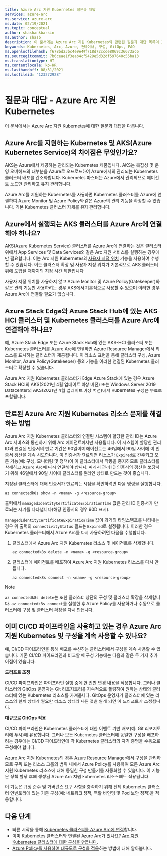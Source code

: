 ```yaml
---
title: Azure Arc 지원 Kubernetes 질문과 대답
services: azure-arc
ms.service: azure-arc
ms.date: 02/19/2021
ms.topic: conceptual
author: shashankbarsin
ms.author: shasb
description: 이 문서에는 Azure Arc 지원 Kubernetes와 관련된 질문과 대답 목록이 포함되어 있습니다.
keywords: Kubernetes, Arc, Azure, 컨테이너, 구성, GitOps, FAQ
ms.openlocfilehash: f678bd23bc4e9e40f718d72ccde8069c36673ac6
ms.sourcegitcommit: 7b6ceae1f3eab4cf5429e5d32df597640c55ba13
ms.translationtype: HT
ms.contentlocale: ko-KR
ms.lasthandoff: 08/31/2021
ms.locfileid: "123272928"
---
```

# <a name="frequently-asked-questions---azure-arc-enabled-kubernetes"></a>질문과 대답 - Azure Arc 지원 Kubernetes

이 문서에서는 Azure Arc 지원 Kubernetes에 대한 질문과 대답을 다룹니다.

## <a name="what-is-the-difference-between-azure-arc-enabled-kubernetes-and-azure-kubernetes-service-aks"></a>Azure Arc를 지원하는 Kubernetes 및 AKS(Azure Kubernetes Service)의 차이점은 무엇인가요?

AKS는 Azure에서 제공하는 관리되는 Kubernetes 제품입니다. AKS는 복잡성 및 운영 오버헤드의 대부분을 Azure로 오프로드하여 Azure에서의 관리되는 Kubernetes 클러스터 배포를 간소화합니다. Kubernetes 마스터는 Azure에서 관리되므로 에이전트 노드만 관리하고 유지 관리합니다.

Azure Arc를 지원하는 Kubernetes를 사용하면 Kubernetes 클러스터를 Azure에 연결하여 Azure Monitor 및 Azure Policy와 같은 Azure의 관리 기능을 확장할 수 있습니다. 기본 Kubernetes 클러스터 자체를 유지 관리합니다.

## <a name="do-i-need-to-connect-my-aks-clusters-running-on-azure-to-azure-arc"></a>Azure에서 실행되는 AKS 클러스터를 Azure Arc에 연결해야 하나요?

AKS(Azure Kubernetes Service) 클러스터를 Azure Arc에 연결하는 것은 클러스터 위에서 App Services 및 Data Services와 같은 Arc 지원 서비스를 실행하는 경우에만 필요합니다. 이는 Arc 지원 Kubernetes의 [사용자 지정 위치](custom-locations.md) 기능을 사용하여 수행할 수 있습니다. 이는 클러스터 확장 및 사용자 지정 위치가 기본적으로 AKS 클러스터 위에 도입될 때까지의 지정 시간 제한입니다.

사용자 지정 위치를 사용하지 않고 Azure Monitor 및 Azure Policy(Gatekeeper)와 같은 관리 기능만 사용하려는 경우 AKS에서 기본적으로 사용할 수 있으며 이러한 경우 Azure Arc에 연결할 필요가 없습니다.
    
## <a name="should-i-connect-my-aks-hci-cluster-and-kubernetes-clusters-on-azure-stack-hub-and-azure-stack-edge-to-azure-arc"></a>Azure Stack Edge와 Azure Stack Hub에 있는 AKS-HCI 클러스터 및 Kubernetes 클러스터를 Azure Arc에 연결해야 하나요?

예, Azure Stack Edge 또는 Azure Stack Hub에 있는 AKS-HCI 클러스터 또는 Kubernetes 클러스터를 Azure Arc에 연결하면 Azure Resource Manager에서 리소스를 표시하는 클러스터가 제공됩니다. 이 리소스 표현을 통해 클러스터 구성, Azure Monitor, Azure Policy(Gatekeeper) 등의 기능을 이러한 연결된 Kubernetes 클러스터로 확장할 수 있습니다.

Azure Arc 지원 Kubernetes 클러스터가 Edge Azure Stack에 있는 경우 Azure Stack HCI의 AKS(2021년 4월 업데이트 이상 버전) 또는 Windows Server 2019 Datacenter의 AKS(2021년 4월 업데이트 이상 버전)에서 Kubernetes 구성은 무료로 포함됩니다.

## <a name="how-to-address-expired-azure-arc-enabled-kubernetes-resources"></a>만료된 Azure Arc 지원 Kubernetes 리소스 문제를 해결하는 방법

Azure Arc 지원 Kubernetes 클러스터와 연결된 시스템이 할당한 관리 ID는 Azure Arc 서비스와 통신하기 위해 Arc 에이전트에서만 사용됩니다. 이 시스템이 할당한 관리 ID와 연결된 인증서의 만료 기간은 90일이며 에이전트는 46일에서 90일 사이에 이 인증서 갱신을 계속 시도합니다. 이 인증서가 만료되면 리소스가 `Expired`로 간주되고 모든 기능(예: 구성, 모니터링 및 정책)이 이 클러스터에서 작동을 중지하므로 클러스터를 삭제하고 Azure Arc에 다시 연결해야 합니다. 따라서 관리 ID 인증서의 갱신을 보장하기 위해 46일에서 90일 사이에 클러스터를 온라인 상태로 만드는 것이 좋습니다.

지정된 클러스터에 대해 인증서가 만료되는 시점을 확인하려면 다음 명령을 실행합니다.

```console
az connectedk8s show -n <name> -g <resource-group>
```

출력에서 `managedIdentityCertificateExpirationTime` 값은 관리 ID 인증서가 만료되는 시기를 나타냅니다(해당 인증서의 경우 90D 표시). 

`managedIdentityCertificateExpirationTime` 값이 과거의 타임스탬프를 나타내는 경우 위 출력의 `connectivityStatus` 필드는 `Expired`로 설정됩니다. 이러한 경우 Kubernetes 클러스터에서 Azure Arc를 다시 사용하려면 다음을 수행합니다.

1. 클러스터에서 Azure Arc 지원 Kubernetes 리소스 및 에이전트를 삭제합니다. 

    ```console
    az connectedk8s delete -n <name> -g <resource-group>
    ```

1. 클러스터에 에이전트를 배포하여 Azure Arc 지원 Kubernetes 리소스를 다시 만듭니다.
    
    ```console
    az connectedk8s connect -n <name> -g <resource-group>
    ```

> [!NOTE]
> `az connectedk8s delete`는 또한 클러스터 상단의 구성 및 클러스터 확장을 삭제합니다. `az connectedk8s connect`를 실행한 후 Azure Policy를 사용하거나 수동으로 클러스터에 구성 및 클러스터 확장을 다시 만듭니다.

## <a name="if-i-am-already-using-cicd-pipelines-can-i-still-use-azure-arc-enabled-kubernetes-and-configurations"></a>이미 CI/CD 파이프라인을 사용하고 있는 경우 Azure Arc 지원 Kubernetes 및 구성을 계속 사용할 수 있나요?

예, CI/CD 파이프라인을 통해 배포를 수신하는 클러스터에서 구성을 계속 사용할 수 있습니다. 기존 CI/CD 파이프라인과 비교할 때 구성 기능에는 다음과 같은 두 가지 추가 이점이 있습니다.

**드리프트 조정**

CI/CD 파이프라인은 파이프라인 실행 중에 한 번만 변경 내용을 적용합니다. 그러나 클러스터의 GitOps 운영자는 Git 리포지토리를 지속적으로 폴링하여 원하는 상태의 클러스터에 있는 Kubernetes 리소스를 가져옵니다. GitOps 운영자가 클러스터에 있는 리소스의 실제 상태가 필요한 리소스 상태와 다른 것을 알게 되면 이 드리프트가 조정됩니다.

**대규모로 GitOps 적용**

CI/CD 파이프라인은 Kubernetes 클러스터에 대한 이벤트 기반 배포(예: Git 리포지토리에 푸시)에 유용합니다. 그러나 모든 Kubernetes 클러스터에 동일한 구성을 배포하려는 경우에는 CI/CD 파이프라인에 각 Kubernetes 클러스터의 자격 증명을 수동으로 구성해야 합니다. 

Azure Arc 지원 Kubernetes의 경우 Azure Resource Manager에서 구성을 관리하므로 구독 또는 리소스 그룹의 범위 내에서 Azure Policy를 사용하여 모든 Azure Arc 지원 Kubernetes 리소스에 대해 동일한 구성 만들기를 자동화할 수 있습니다. 이 기능은 정책 할당 후에 생성된 Azure Arc 지원 Kubernetes 리소스에도 적용됩니다.

이 기능은 규정 준수 및 거버넌스 요구 사항을 충족하기 위해 전체 Kubernetes 클러스터 인벤토리에 있는 기준 구성(예: 네트워크 정책, 역할 바인딩 및 Pod 보안 정책)을 적용합니다.

## <a name="next-steps"></a>다음 단계

* 빠른 시작을 통해 [Kubernetes 클러스터를 Azure Arc에 연결](./quickstart-connect-cluster.md)합니다.
* 이미 Kubernetes 클러스터와 연결된 Azure Arc가 있나요? [Arc 지원 Kubernetes 클러스터에 대한 구성을 만듭니다](./tutorial-use-gitops-connected-cluster.md).
* [Azure Policy를 사용하여 대규모로 구성을 적용](./use-azure-policy.md)하는 방법에 대해 알아봅니다.